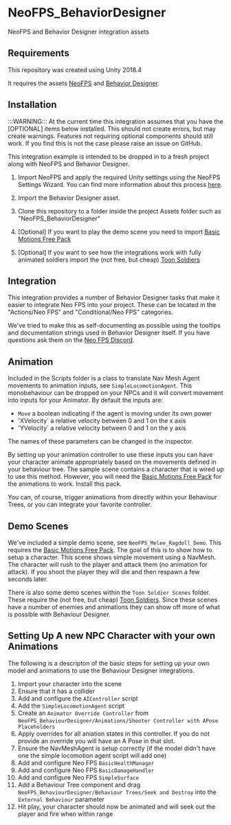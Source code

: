 # NeoFPS_BehaviorDesigner
NeoFPS and Behavior Designer integration assets

## Requirements
This repository was created using Unity 2018.4

It requires the assets [NeoFPS](https://assetstore.unity.com/packages/templates/systems/neofps-150179?aid=1011l58Ft) 
and [Behavior Designer](https://assetstore.unity.com/packages/tools/visual-scripting/behavior-designer-behavior-trees-for-everyone-15277?aid=1011l58Ft).

## Installation

:::WARNING:::
At the current time this integration assumes that you have the [OPTIONAL] items below
installed. This should not create errors, but may create warnings. Features not requiring
optional components should still work. If you find this is not the case please raise an 
issue on GitHub.

This integration example is intended to be dropped in to a fresh project along with NeoFPS and Behavior Designer.

1. Import NeoFPS and apply the required Unity settings using the NeoFPS Settings Wizard. You can find more information about this process [here](https://docs.neofps.com/manual/neofps-installation.html).

2. Import the Behavior Designer asset.

3. Clone this repository to a folder inside the project Assets folder such as "NeoFPS_BehaviorDesigner"

4. [Optional] If you want to play the demo scene you need to import [Basic Motions Free Pack](https://assetstore.unity.com/packages/3d/animations/basic-motions-free-pack-154271?aid=1101l866w) 

5. [Optional] If you want to see how the integrations work with fully animated soldiers import the (not free, but cheap) [Toon Soldiers](https://assetstore.unity.com/packages/3d/characters/humanoids/toon-soldiers-52220?aid=1101l866w)
	
## Integration

This integration provides a number of Behavior Designer tasks that make it easier to integrate Neo FPS into your project. 
These can be located in the "Actions/Neo FPS" and "Conditional/Neo FPS" categories.

We've tried to make this as self-documenting as possible using the tooltips and documentation strings used 
in Behavior Designer itself. If you have questions ask them on the [Neo FPS Discord](https://discord.neofps.com/).

## Animation

Included in the Scripts folder is a class to translate Nav Mesh Agent movements to animation inputs, see 
`SimpleLocomotionAgent`. This monobehaviour can be dropped on your NPCs and it will convert movement into 
inputs for your Animator. By default the inputs are:

  * `Move` a boolean indicating if the agent is moving under its own power
  * 'XVelocity` a relative velocity between 0 and 1 on the x axis
  * 'YVelocity` a relative velocity between 0 and 1 on the y axis

The names of these parameters can be changed in the inspector.

By setting up your animation controller to use these inputs you can have your character animate appropriately
based on the movements defined in your behaviour tree. The sample scene contains a character that is
wired up to use this method. However, you will need the 
[Basic Motions Free Pack](https://assetstore.unity.com/packages/3d/animations/basic-motions-free-pack-154271?aid=1101l866w) 
for the animations to work. Install this pack.

You can, of course, trigger animations from directly within your Behaviour Trees, or you can integrate your
favorite controller. 

## Demo Scenes

We've included a simple demo scene, see `NeoFPS_Melee_Ragdoll_Demo`. This requires the [Basic Motions Free Pack](https://assetstore.unity.com/packages/3d/animations/basic-motions-free-pack-154271?aid=1101l866w).
The goal of this is to show how to setup a character.
This scene shows simple movement using a NavMesh. The character will rush to the player and attack them (no animation for attack).
If you shoot the player they will die and then respawn a few seconds later.

There is also some demo scenes within the `Toon Soldier Scenes` folder. These require the (not free, but cheap) [Toon Soldiers](https://assetstore.unity.com/packages/3d/characters/humanoids/toon-soldiers-52220?aid=1101l866w).
Since these scenes have a number of enemies and animations they can show off more of what is possible with Behaviour Designer.

## Setting Up A new NPC Character with your own Animations

The following is a descripton of the basic steps for setting up your own model and animations to use the Behaviour Designer integrations.

  1. Import your character into the scene
  2. Ensure that it has a collider 
  3. Add and configure the `AIController` script
  4. Add the `SimpleLocomotionAgent` script
  5. Create an `Animator Override Controller` from `NeoFPS_BehaviourDesigner/Animations/Shooter Controller with APose Placeholders`
  6. Apply overrides for all aniation states in this controller. If you do not provide an override you will have an A Pose in that slot.
  6. Ensure the NavMeshAgent is setup correctly (if the model didn't have one the simple locomotion agent script will add one)
  7. Add and configure Neo FPS `BasicHealthManager`
  8. Add and configure Neo FPS `BasicDamageHandler`
  9. Add and configure Neo FPS `SimpleSurface`
  10. Add a Behaviour Tree component and drag `NeoFPS_BehaviourDesigner/Behaviour Trees/Seek and Destroy` into the `External Behaviour` parameter
  11. Hit play, your character should now be animated and will seek out the player and fire when within range
